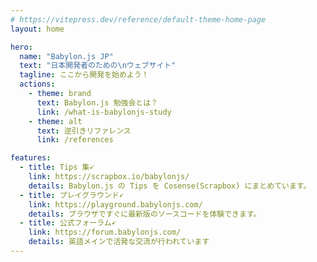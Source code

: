 ```yaml
---
# https://vitepress.dev/reference/default-theme-home-page
layout: home

hero:
  name: "Babylon.js JP"
  text: "日本開発者のための\nウェブサイト"
  tagline: ここから開発を始めよう！
  actions:
    - theme: brand
      text: Babylon.js 勉強会とは？
      link: /what-is-babylonjs-study
    - theme: alt
      text: 逆引きリファレンス
      link: /references

features:
  - title: Tips 集➹
    link: https://scrapbox.io/babylonjs/
    details: Babylon.js の Tips を Cosense(Scrapbox) にまとめています。
  - title: プレイグラウンド➹
    link: https://playground.babylonjs.com/
    details: ブラウザですぐに最新版のソースコードを体験できます。
  - title: 公式フォーラム➹
    link: https://forum.babylonjs.com/
    details: 英語メインで活発な交流が行われています
---
```


